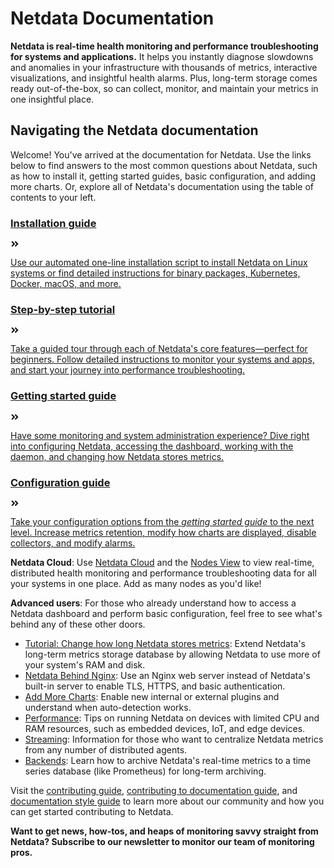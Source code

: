 # Netdata Documentation

**Netdata is real-time health monitoring and performance troubleshooting for systems and applications.** It helps you
instantly diagnose slowdowns and anomalies in your infrastructure with thousands of metrics, interactive visualizations,
and insightful health alarms. Plus, long-term storage comes ready out-of-the-box, so can collect, monitor, and maintain
your metrics in one insightful place.

## Navigating the Netdata documentation

Welcome! You've arrived at the documentation for Netdata. Use the links below to find answers to the most common
questions about Netdata, such as how to install it, getting started guides, basic configuration, and adding more charts.
Or, explore all of Netdata's documentation using the table of contents to your left.

<div class="homepage-nav">
  <a class="nav-page" href="packaging/installer/">
    <div class="button-header">
      <h3>Installation guide</h3>
      <svg stroke="currentColor" fill="currentColor" stroke-width="0" viewBox="0 0 448 512" height="1em" width="1em" xmlns="http://www.w3.org/2000/svg"><path d="M224.3 273l-136 136c-9.4 9.4-24.6 9.4-33.9 0l-22.6-22.6c-9.4-9.4-9.4-24.6 0-33.9l96.4-96.4-96.4-96.4c-9.4-9.4-9.4-24.6 0-33.9L54.3 103c9.4-9.4 24.6-9.4 33.9 0l136 136c9.5 9.4 9.5 24.6.1 34zm192-34l-136-136c-9.4-9.4-24.6-9.4-33.9 0l-22.6 22.6c-9.4 9.4-9.4 24.6 0 33.9l96.4 96.4-96.4 96.4c-9.4 9.4-9.4 24.6 0 33.9l22.6 22.6c9.4 9.4 24.6 9.4 33.9 0l136-136c9.4-9.2 9.4-24.4 0-33.8z"></path></svg>
    </div>
    <div class="button-text">
      <p>Use our automated one-line installation script to install Netdata on Linux systems or find detailed instructions for binary packages, Kubernetes, Docker, macOS, and more.</p>
    </div>
  </a>
  <a class="nav-page" href="docs/step-by-step/step-00/">
    <div class="button-header">
      <h3>Step-by-step tutorial</h3>
      <svg stroke="currentColor" fill="currentColor" stroke-width="0" viewBox="0 0 448 512" height="1em" width="1em" xmlns="http://www.w3.org/2000/svg"><path d="M224.3 273l-136 136c-9.4 9.4-24.6 9.4-33.9 0l-22.6-22.6c-9.4-9.4-9.4-24.6 0-33.9l96.4-96.4-96.4-96.4c-9.4-9.4-9.4-24.6 0-33.9L54.3 103c9.4-9.4 24.6-9.4 33.9 0l136 136c9.5 9.4 9.5 24.6.1 34zm192-34l-136-136c-9.4-9.4-24.6-9.4-33.9 0l-22.6 22.6c-9.4 9.4-9.4 24.6 0 33.9l96.4 96.4-96.4 96.4c-9.4 9.4-9.4 24.6 0 33.9l22.6 22.6c9.4 9.4 24.6 9.4 33.9 0l136-136c9.4-9.2 9.4-24.4 0-33.8z"></path></svg>
    </div>
    <div class="button-text">
      <p>Take a guided tour through each of Netdata's core features—perfect for beginners. Follow detailed instructions to monitor your systems and apps, and start your journey into performance troubleshooting.</p>
    </div>
  </a>
  <a class="nav-page" href="docs/getting-started/">
    <div class="button-header">
      <h3>Getting started guide</h3>
      <svg stroke="currentColor" fill="currentColor" stroke-width="0" viewBox="0 0 448 512" height="1em" width="1em" xmlns="http://www.w3.org/2000/svg"><path d="M224.3 273l-136 136c-9.4 9.4-24.6 9.4-33.9 0l-22.6-22.6c-9.4-9.4-9.4-24.6 0-33.9l96.4-96.4-96.4-96.4c-9.4-9.4-9.4-24.6 0-33.9L54.3 103c9.4-9.4 24.6-9.4 33.9 0l136 136c9.5 9.4 9.5 24.6.1 34zm192-34l-136-136c-9.4-9.4-24.6-9.4-33.9 0l-22.6 22.6c-9.4 9.4-9.4 24.6 0 33.9l96.4 96.4-96.4 96.4c-9.4 9.4-9.4 24.6 0 33.9l22.6 22.6c9.4 9.4 24.6 9.4 33.9 0l136-136c9.4-9.2 9.4-24.4 0-33.8z"></path></svg>
    </div>
    <div class="button-text">
      <p>Have some monitoring and system administration experience? Dive right into configuring Netdata, accessing the dashboard, working with the daemon, and changing how Netdata stores metrics.</p>
    </div>
  </a>
  <a class="nav-page" href="docs/configuration-guide/">
    <div class="button-header">
      <h3>Configuration guide</h3>
      <svg stroke="currentColor" fill="currentColor" stroke-width="0" viewBox="0 0 448 512" height="1em" width="1em" xmlns="http://www.w3.org/2000/svg"><path d="M224.3 273l-136 136c-9.4 9.4-24.6 9.4-33.9 0l-22.6-22.6c-9.4-9.4-9.4-24.6 0-33.9l96.4-96.4-96.4-96.4c-9.4-9.4-9.4-24.6 0-33.9L54.3 103c9.4-9.4 24.6-9.4 33.9 0l136 136c9.5 9.4 9.5 24.6.1 34zm192-34l-136-136c-9.4-9.4-24.6-9.4-33.9 0l-22.6 22.6c-9.4 9.4-9.4 24.6 0 33.9l96.4 96.4-96.4 96.4c-9.4 9.4-9.4 24.6 0 33.9l22.6 22.6c9.4 9.4 24.6 9.4 33.9 0l136-136c9.4-9.2 9.4-24.4 0-33.8z"></path></svg>
    </div>
    <div class="button-text">
      <p>Take your configuration options from the <em>getting started guide</em> to the next level. Increase metrics retention, modify how charts are displayed, disable collectors, and modify alarms.</p>
    </div>
  </a>
</div>

**Netdata Cloud**: Use [Netdata Cloud](docs/netdata-cloud/) and the [Nodes View](docs/netdata-cloud/nodes-view.md) to
view real-time, distributed health monitoring and performance troubleshooting data for all your systems in one place.
Add as many nodes as you'd like!

**Advanced users**: For those who already understand how to access a Netdata dashboard and perform basic configuration,
feel free to see what's behind any of these other doors.

-   [Tutorial: Change how long Netdata stores metrics](docs/tutorials/longer-metrics-storage.md): Extend Netdata's
    long-term metrics storage database by allowing Netdata to use more of your system's RAM and disk.
-   [Netdata Behind Nginx](docs/Running-behind-nginx.md): Use an Nginx web server instead of Netdata's built-in server
    to enable TLS, HTTPS, and basic authentication.
-   [Add More Charts](docs/Add-more-charts-to-netdata.md): Enable new internal or external plugins and understand when
    auto-detection works.
-   [Performance](docs/Performance.md): Tips on running Netdata on devices with limited CPU and RAM resources, such as
    embedded devices, IoT, and edge devices.
-   [Streaming](streaming/): Information for those who want to centralize Netdata metrics from any number of distributed
    agents.
-   [Backends](backends/): Learn how to archive Netdata's real-time metrics to a time series database (like Prometheus)
    for long-term archiving.

Visit the [contributing guide](CONTRIBUTING.md), [contributing to documentation
guide](docs/contributing/contributing-documentation.md), and [documentation style
guide](docs/contributing/style-guide.md) to learn more about our community and how you can get started contributing to
Netdata.

**Want to get news, how-tos, and heaps of monitoring savvy straight from Netdata? Subscribe to our newsletter to monitor
our team of monitoring pros.**

<script charset="utf-8" type="text/javascript" src="//js.hsforms.net/forms/shell.js"></script>
<script>
  hbspt.forms.create({
    portalId: "4567453",
    formId: "6a20deb5-a1e6-4312-9c4d-f6862f947fe0"
  });
</script>
